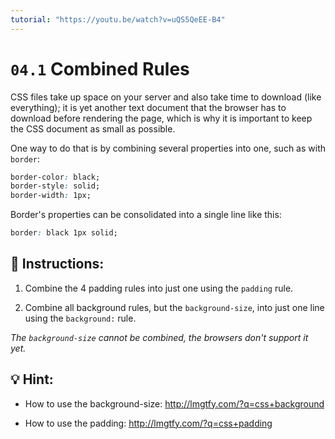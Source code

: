 ```yaml
---
tutorial: "https://youtu.be/watch?v=uQS5QeEE-B4"
---
```


# `04.1` Combined Rules

CSS files take up space on your server and also take time to download (like everything); it is yet another text document that the browser has to download before rendering the page, which is why it is important to keep the CSS document as small as possible.

One way to do that is by combining several properties into one, such as with `border`:

```css
border-color: black;
border-style: solid;
border-width: 1px;
```

Border's properties can be consolidated into a single line like this:

```css
border: black 1px solid;
```

## 📝 Instructions:

1. Combine the 4 padding rules into just one using the `padding` rule.

2. Combine all background rules, but the `background-size`, into just one line using the `background:` rule.

*The `background-size` cannot be combined, the browsers don't support it yet.*

## 💡 Hint:

- How to use the background-size: http://lmgtfy.com/?q=css+background

- How to use the padding: http://lmgtfy.com/?q=css+padding
